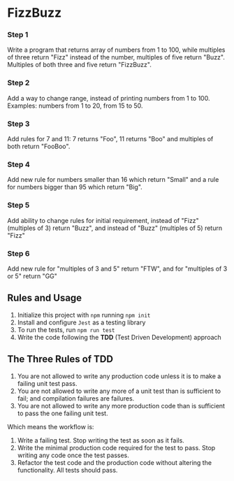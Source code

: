 # FizzBuzz

### Step 1

Write a program that returns array of numbers from 1 to 100, while multiples of three return "Fizz" instead of the number, multiples of five return "Buzz". Multiples of both three and five return "FizzBuzz".

### Step 2

Add a way to change range, instead of printing numbers from 1 to 100. Examples: numbers from 1 to 20, from 15 to 50.

### Step 3

Add rules for 7 and 11: 7 returns "Foo", 11 returns "Boo" and multiples of both return "FooBoo".

### Step 4

Add new rule for numbers smaller than 16 which return "Small" and a rule for numbers bigger than 95 which return "Big".

### Step 5

Add ability to change rules for initial requirement, instead of "Fizz" (multiples of 3) return "Buzz", and instead of "Buzz" (multiples of 5) return "Fizz"

### Step 6

Add new rule for "multiples of 3 and 5" return "FTW", and for "multiples of 3 or 5" return "GG"

## Rules and Usage

1. Initialize this project with `npm` running `npm init`
2. Install and configure `Jest` as a testing library
3. To run the tests, run `npm run test`
4. Write the code following the **TDD** (Test Driven Development) approach

## The Three Rules of TDD

1. You are not allowed to write any production code unless it is to make a failing unit test pass.
2. You are not allowed to write any more of a unit test than is sufficient to fail; and compilation failures are failures.
3. You are not allowed to write any more production code than is sufficient to pass the one failing unit test.

Which means the workflow is:

1. Write a failing test. Stop writing the test as soon as it fails.
2. Write the minimal production code required for the test to pass. Stop writing any code once the test passes.
3. Refactor the test code and the production code without altering the functionality. All tests should pass.
